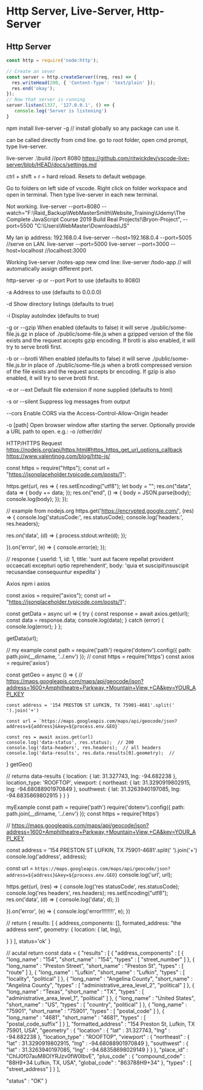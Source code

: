 # Http Server, Live-Server, Http-Server

## Http Server

```js
const http = require('node:http');

// Create an sever
const server = http.createServer((req, res) => {
  res.writeHead(200, { 'Content-Type': 'text/plain' });
  res.end('okay');
});
// Now that server is running
server.listen(1337, '127.0.0.1', () => {
   console.log('Server is listening')
}
```

npm install live-server -g // install globally so any package can use it.

can be called directly from cmd line.
go to root folder, open cmd prompt, type live-server.

live-server .\build //port 8080
https://github.com/ritwickdey/vscode-live-server/blob/HEAD/docs/settings.md

ctrl + shift + r = hard reload. Resets to default webpage.

Go to folders on left side of vscode. Right click on folder workspace and open in terminal. Then type live-server in each new terminal.

Not working.
live-server --port=8080 --watch="F:\Raid_Backup\WebMasterSmith\Website_Training\Udemy\The Complete JavaScript Course 2019 Build Real Projects!\Bryon-Project", --port=5500 "C:\Users\WebMaster\Downloads\JS"

My lan ip address: 192.168.0.4
live-server --host=192.168.0.4 --port=5005 //serve on LAN.
live-server --port=5000
live-server --port=3000 --host=localhost //localhost:3000

Working
live-server /notes-app
new cmd line: live-server /todo-app // will automatically assign different port.

http-server
-p or --port Port to use (defaults to 8080)

-a Address to use (defaults to 0.0.0.0)

-d Show directory listings (defaults to true)

-i Display autoIndex (defaults to true)

-g or --gzip When enabled (defaults to false) it will serve ./public/some-file.js.gz in place of ./public/some-file.js when a gzipped version of the file exists and the request accepts gzip encoding. If brotli is also enabled, it will try to serve brotli first.

-b or --brotli When enabled (defaults to false) it will serve ./public/some-file.js.br in place of ./public/some-file.js when a brotli compressed version of the file exists and the request accepts br encoding. If gzip is also enabled, it will try to serve brotli first.

-e or --ext Default file extension if none supplied (defaults to html)

-s or --silent Suppress log messages from output

--cors Enable CORS via the Access-Control-Allow-Origin header

-o [path] Open browser window after starting the server. Optionally provide a URL path to open. e.g.: -o /other/dir/

HTTP/HTTPS Request
https://nodejs.org/api/https.html#https_https_get_url_options_callback
https://www.valentinog.com/blog/http-js/

const https = require("https");
const url = "https://jsonplaceholder.typicode.com/posts/1";

https.get(url, res => {
res.setEncoding("utf8");
let body = "";
res.on("data", data => {
body += data;
});
res.on("end", () => {
body = JSON.parse(body);
console.log(body);
});
});

// example from nodejs.org
https.get('https://encrypted.google.com/', (res) => {
console.log('statusCode:', res.statusCode);
console.log('headers:', res.headers);

res.on('data', (d) => {
process.stdout.write(d);
});

}).on('error', (e) => {
console.error(e);
});

// response
{
userId: 1,
id: 1,
title: 'sunt aut facere repellat provident occaecati excepturi optio reprehenderit',
body: 'quia et suscipit\nsuscipit recusandae consequuntur expedita'
}

Axios
npm i axios

const axios = require("axios");
const url = "https://jsonplaceholder.typicode.com/posts/1";

const getData = async url => {
try {
const response = await axios.get(url);
const data = response.data;
console.log(data);
} catch (error) {
console.log(error);
}
};

getData(url);

// my example
const path = require('path')
require('dotenv').config({ path: path.join(\_\_dirname, '../.env') });
// const https = require('https')
const axios = require('axios')

const getGeo = async () => {
// https://maps.googleapis.com/maps/api/geocode/json?address=1600+Amphitheatre+Parkway,+Mountain+View,+CA&key=YOUR_API_KEY

    const address = '154 PRESTON ST LUFKIN, TX 75901-4681'.split(' ').join('+')

    const url = `https://maps.googleapis.com/maps/api/geocode/json?address=${address}&key=${process.env.GEO}`

    const res = await axios.get(url)
    console.log('data-status', res.status);  // 200
    console.log('data-headers', res.headers);  // all headers
    console.log('data-results', res.data.results[0].geometry);  //

}
getGeo()

// returns
data-results {
location: { lat: 31.327743, lng: -94.682238 },
location_type: 'ROOFTOP',
viewport: {
northeast: { lat: 31.3290919802915, lng: -94.68088901970849 },
southwest: { lat: 31.3263940197085, lng: -94.6835869802915 }
}
}

myExample
const path = require('path')
require('dotenv').config({ path: path.join(\_\_dirname, '../.env') });
const https = require('https')

// https://maps.googleapis.com/maps/api/geocode/json?address=1600+Amphitheatre+Parkway,+Mountain+View,+CA&key=YOUR_API_KEY

const address = '154 PRESTON ST LUFKIN, TX 75901-4681'.split(' ').join('+')
console.log('address', address);

const url = `https://maps.googleapis.com/maps/api/geocode/json?address=${address}&key=${process.env.GEO}`
console.log('url', url);

https.get(url, (res) => {
console.log('res statusCode', res.statusCode);
console.log('res headers', res.headers);
res.setEncoding("utf8");
res.on('data', (d) => {
console.log('data', d);
})

}).on('error', (e) => {
console.log('error!!!!!!!!', e);
})

// return
{
results: [ {
address_components: [],
formated_address: "the address sent",
geometry: {
location: { lat, lng},

}
} ],
status='ok'
}

// acutal return
const data = {
"results" : [
{
"address_components" : [
{
"long_name" : "154",
"short_name" : "154",
"types" : [ "street_number" ]
},
{
"long_name" : "Preston Street",
"short_name" : "Preston St",
"types" : [ "route" ]
},
{
"long_name" : "Lufkin",
"short_name" : "Lufkin",
"types" : [ "locality", "political" ]
},
{
"long_name" : "Angelina County",
"short_name" : "Angelina County",
"types" : [ "administrative_area_level_2", "political" ]
},
{
"long_name" : "Texas",
"short_name" : "TX",
"types" : [ "administrative_area_level_1", "political" ]
},
{
"long_name" : "United States",
"short_name" : "US",
"types" : [ "country", "political" ]
},
{
"long_name" : "75901",
"short_name" : "75901",
"types" : [ "postal_code" ]
},
{
"long_name" : "4681",
"short_name" : "4681",
"types" : [ "postal_code_suffix" ]
}
],
"formatted_address" : "154 Preston St, Lufkin, TX 75901, USA",
"geometry" : {
"location" : {
"lat" : 31.327743,
"lng" : -94.682238
},
"location_type" : "ROOFTOP",
"viewport" : {
"northeast" : {
"lat" : 31.3290919802915,
"lng" : -94.68088901970849
},
"southwest" : {
"lat" : 31.3263940197085,
"lng" : -94.68358698029149
}
}
},
"place_id" : "ChIJ0f07auM8OIYRJzv0fW0IbvE",
"plus_code" : {
"compound_code" : "88H9+34 Lufkin, TX, USA",
"global_code" : "863788H9+34"
},
"types" : [ "street_address" ]
}
],

"status" : "OK"
}
